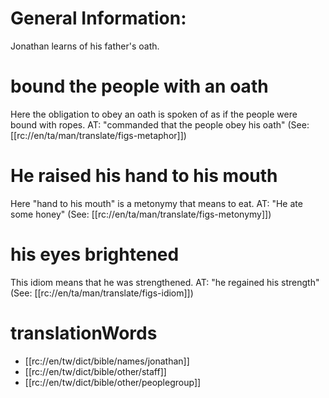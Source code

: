 # General Information:

Jonathan learns of his father's oath.

# bound the people with an oath

Here the obligation to obey an oath is spoken of as if the people were bound with ropes. AT: "commanded that the people obey his oath" (See: [[rc://en/ta/man/translate/figs-metaphor]])

# He raised his hand to his mouth

Here "hand to his mouth" is a metonymy that means to eat. AT: "He ate some honey" (See: [[rc://en/ta/man/translate/figs-metonymy]])

# his eyes brightened

This idiom means that he was strengthened. AT: "he regained his strength" (See: [[rc://en/ta/man/translate/figs-idiom]])

# translationWords

* [[rc://en/tw/dict/bible/names/jonathan]]
* [[rc://en/tw/dict/bible/other/staff]]
* [[rc://en/tw/dict/bible/other/peoplegroup]]